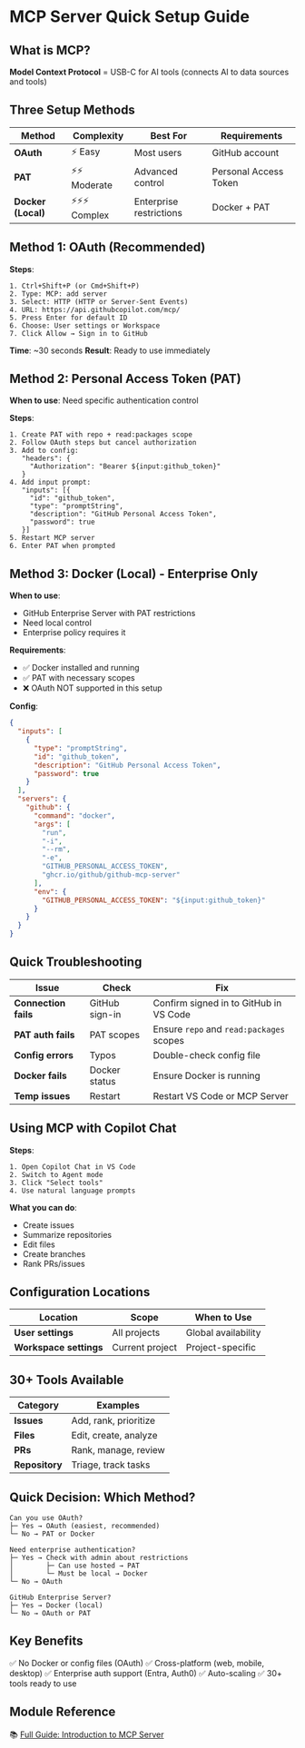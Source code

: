# MCP Server Quick Setup Guide

## What is MCP?

**Model Context Protocol** = USB-C for AI tools (connects AI to data sources and tools)

## Three Setup Methods

| Method             | Complexity     | Best For                | Requirements          |
| ------------------ | -------------- | ----------------------- | --------------------- |
| **OAuth**          | ⚡ Easy        | Most users              | GitHub account        |
| **PAT**            | ⚡⚡ Moderate  | Advanced control        | Personal Access Token |
| **Docker (Local)** | ⚡⚡⚡ Complex | Enterprise restrictions | Docker + PAT          |

## Method 1: OAuth (Recommended)

**Steps**:

```
1. Ctrl+Shift+P (or Cmd+Shift+P)
2. Type: MCP: add server
3. Select: HTTP (HTTP or Server-Sent Events)
4. URL: https://api.githubcopilot.com/mcp/
5. Press Enter for default ID
6. Choose: User settings or Workspace
7. Click Allow → Sign in to GitHub
```

**Time**: ~30 seconds
**Result**: Ready to use immediately

## Method 2: Personal Access Token (PAT)

**When to use**: Need specific authentication control

**Steps**:

```
1. Create PAT with repo + read:packages scope
2. Follow OAuth steps but cancel authorization
3. Add to config:
   "headers": {
     "Authorization": "Bearer ${input:github_token}"
   }
4. Add input prompt:
   "inputs": [{
     "id": "github_token",
     "type": "promptString",
     "description": "GitHub Personal Access Token",
     "password": true
   }]
5. Restart MCP server
6. Enter PAT when prompted
```

## Method 3: Docker (Local) - Enterprise Only

**When to use**:

- GitHub Enterprise Server with PAT restrictions
- Need local control
- Enterprise policy requires it

**Requirements**:

- ✅ Docker installed and running
- ✅ PAT with necessary scopes
- ❌ OAuth NOT supported in this setup

**Config**:

```json
{
  "inputs": [
    {
      "type": "promptString",
      "id": "github_token",
      "description": "GitHub Personal Access Token",
      "password": true
    }
  ],
  "servers": {
    "github": {
      "command": "docker",
      "args": [
        "run",
        "-i",
        "--rm",
        "-e",
        "GITHUB_PERSONAL_ACCESS_TOKEN",
        "ghcr.io/github/github-mcp-server"
      ],
      "env": {
        "GITHUB_PERSONAL_ACCESS_TOKEN": "${input:github_token}"
      }
    }
  }
}
```

## Quick Troubleshooting

| Issue                | Check          | Fix                                      |
| -------------------- | -------------- | ---------------------------------------- |
| **Connection fails** | GitHub sign-in | Confirm signed in to GitHub in VS Code   |
| **PAT auth fails**   | PAT scopes     | Ensure `repo` and `read:packages` scopes |
| **Config errors**    | Typos          | Double-check config file                 |
| **Docker fails**     | Docker status  | Ensure Docker is running                 |
| **Temp issues**      | Restart        | Restart VS Code or MCP Server            |

## Using MCP with Copilot Chat

**Steps**:

```
1. Open Copilot Chat in VS Code
2. Switch to Agent mode
3. Click "Select tools"
4. Use natural language prompts
```

**What you can do**:

- Create issues
- Summarize repositories
- Edit files
- Create branches
- Rank PRs/issues

## Configuration Locations

| Location               | Scope           | When to Use         |
| ---------------------- | --------------- | ------------------- |
| **User settings**      | All projects    | Global availability |
| **Workspace settings** | Current project | Project-specific    |

## 30+ Tools Available

| Category       | Examples              |
| -------------- | --------------------- |
| **Issues**     | Add, rank, prioritize |
| **Files**      | Edit, create, analyze |
| **PRs**        | Rank, manage, review  |
| **Repository** | Triage, track tasks   |

## Quick Decision: Which Method?

```
Can you use OAuth?
├─ Yes → OAuth (easiest, recommended)
└─ No → PAT or Docker

Need enterprise authentication?
├─ Yes → Check with admin about restrictions
│        ├─ Can use hosted → PAT
│        └─ Must be local → Docker
└─ No → OAuth

GitHub Enterprise Server?
├─ Yes → Docker (local)
└─ No → OAuth or PAT
```

## Key Benefits

✅ No Docker or config files (OAuth)
✅ Cross-platform (web, mobile, desktop)
✅ Enterprise auth support (Entra, Auth0)
✅ Auto-scaling
✅ 30+ tools ready to use

## Module Reference

📚 [Full Guide: Introduction to MCP Server](../Fundamentals_Part_2/3_Introduction_to_MCP_Server.md)
